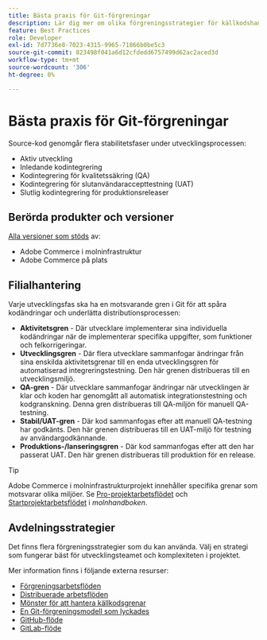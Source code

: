 ```yaml
---
title: Bästa praxis för Git-förgreningar
description: Lär dig mer om olika förgreningsstrategier för källkodshantering.
feature: Best Practices
role: Developer
exl-id: 7d7736e8-7023-4315-9965-71866b0be5c3
source-git-commit: 823498f041a6d12cfdedd6757499d62ac2aced3d
workflow-type: tm+mt
source-wordcount: '306'
ht-degree: 0%

---
```


# Bästa praxis för Git-förgreningar

Source-kod genomgår flera stabilitetsfaser under utvecklingsprocessen:

- Aktiv utveckling
- Inledande kodintegrering
- Kodintegrering för kvalitetssäkring (QA)
- Kodintegrering för slutanvändaraccepttestning (UAT)
- Slutlig kodintegrering för produktionsreleaser

## Berörda produkter och versioner

[Alla versioner som stöds](../../../release/versions.md) av:

- Adobe Commerce i molninfrastruktur
- Adobe Commerce på plats

## Filialhantering

Varje utvecklingsfas ska ha en motsvarande gren i Git för att spåra kodändringar och underlätta distributionsprocessen:

- **Aktivitetsgren** - Där utvecklare implementerar sina individuella kodändringar när de implementerar specifika uppgifter, som funktioner och felkorrigeringar.
- **Utvecklingsgren** - Där flera utvecklare sammanfogar ändringar från sina enskilda aktivitetsgrenar till en enda utvecklingsgren för automatiserad integreringstestning. Den här grenen distribueras till en utvecklingsmiljö.
- **QA-gren** - Där utvecklare sammanfogar ändringar när utvecklingen är klar och koden har genomgått all automatisk integrationstestning och kodgranskning. Denna gren distribueras till QA-miljön för manuell QA-testning.
- **Stabil/UAT-gren** - Där kod sammanfogas efter att manuell QA-testning har godkänts. Den här grenen distribueras till en UAT-miljö för testning av användargodkännande.
- **Produktions-/lanseringsgren** - Där kod sammanfogas efter att den har passerat UAT. Den här grenen distribueras till produktion för en release.

>[!TIP]
>
>Adobe Commerce i molninfrastrukturprojekt innehåller specifika grenar som motsvarar olika miljöer. Se [Pro-projektarbetsflödet](https://experienceleague.adobe.com/docs/commerce-cloud-service/user-guide/architecture/pro-develop-deploy-workflow.html?lang=sv-SE) och [Startprojektarbetsflödet](https://experienceleague.adobe.com/docs/commerce-cloud-service/user-guide/architecture/starter-develop-deploy-workflow.html?lang=sv-SE) i _molnhandboken_.

## Avdelningsstrategier

Det finns flera förgreningsstrategier som du kan använda. Välj en strategi som fungerar bäst för utvecklingsteamet och komplexiteten i projektet.

Mer information finns i följande externa resurser:

- [Förgreningsarbetsflöden](https://git-scm.com/book/en/v2/Git-Branching-Branching-Workflows)
- [Distribuerade arbetsflöden](https://git-scm.com/book/en/v2/Distributed-Git-Distributed-Workflows)
- [Mönster för att hantera källkodsgrenar](https://martinfowler.com/articles/branching-patterns.html)
- [En Git-förgreningsmodell som lyckades](https://nvie.com/posts/a-successful-git-branching-model/)
- [GitHub-flöde](https://docs.github.com/en/get-started/quickstart/github-flow)
- [GitLab-flöde](https://about.gitlab.com/blog/2023/07/27/gitlab-flow-duo/)

